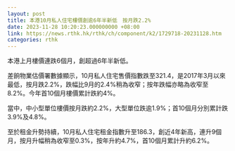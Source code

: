 ```yaml
---
layout: post
title: 本港10月私人住宅樓價創逾6年半新低　按月跌2.2%
date: 2023-11-28 10:20:23.000000000 +08:00
link: https://news.rthk.hk/rthk/ch/component/k2/1729718-20231128.htm
categories: rthk
---
```


本港上月樓價連跌6個月，創超過6年半新低。

差餉物業估價署數據顯示，10月私人住宅售價指數跌至321.4，是2017年3月以來最低，按月跌2.2%，跌幅比9月的2.4%稍為收窄；按年跌幅亦略為收窄至8.2%。今年首10個月樓價累計跌約4%。

當中，中小型單位樓價按月跌約2.2%，大型單位跌逾1.9%；首10個月分別累計跌3.9%及4.8%。

至於租金升勢持續，10月私人住宅租金指數升至186.3，創近4年新高，連升9個月，按月升幅稍為收窄至0.3%，按年升約4.7%，首10個月累計升約6.2%。
